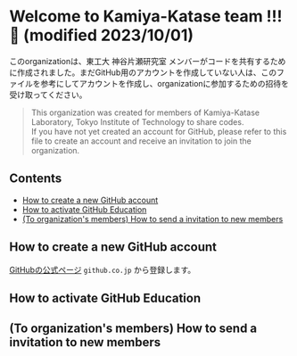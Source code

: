 # Welcome to Kamiya-Katase team !!! 🙌 (modified 2023/10/01)
このorganizationは、東工大 神谷片瀬研究室 メンバーがコードを共有するために作成されました。まだGitHub用のアカウントを作成していない人は、このファイルを参考にしてアカウントを作成し、organizationに参加するための招待を受け取ってください。
>This organization was created for members of Kamiya-Katase Laboratory, Tokyo Institute of Technology to share codes.  
>If you have not yet created an account for GitHub, please refer to this file to create an account and receive an invitation to join the organization.  

## Contents
- [How to create a new GitHub account](#how-to-create-a-new-gitHub-account)
- [How to activate GitHub Education](#how-to-activate-gitHub-education)
- [(To organization's members) How to send a invitation to new members](#(to-organization's-members)-how-to-send-a-invitation-to-new-members)

## How to create a new GitHub account
[GitHubの公式ページ](https://github.co.jp/) ```github.co.jp``` から登録します。

## How to activate GitHub Education

## (To organization's members) How to send a invitation to new members

